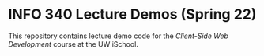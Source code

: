 # INFO 340 Lecture Demos (Spring 22)

This repository contains lecture demo code for the _Client-Side Web Development_ course at the UW iSchool.
